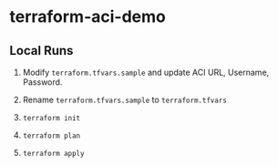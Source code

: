 # terraform-aci-demo

## Local Runs

1. Modify `terraform.tfvars.sample` and update ACI URL, Username, Password.

2. Rename `terraform.tfvars.sample` to `terraform.tfvars`

3. `terraform init`

4. `terraform plan`

5. `terraform apply`
